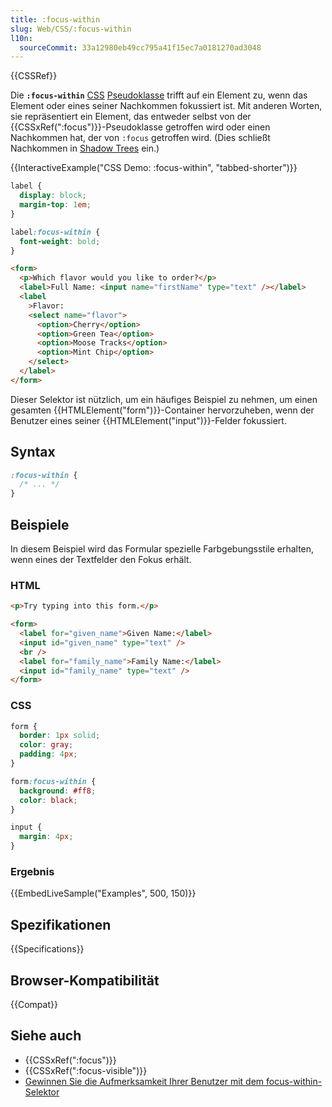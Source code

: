 ```yaml
---
title: :focus-within
slug: Web/CSS/:focus-within
l10n:
  sourceCommit: 33a12980eb49cc795a41f15ec7a0181270ad3048
---
```


{{CSSRef}}

Die **`:focus-within`** [CSS](/de/docs/Web/CSS) [Pseudoklasse](/de/docs/Web/CSS/Pseudo-classes) trifft auf ein Element zu, wenn das Element oder eines seiner Nachkommen fokussiert ist. Mit anderen Worten, sie repräsentiert ein Element, das entweder selbst von der {{CSSxRef(":focus")}}-Pseudoklasse getroffen wird oder einen Nachkommen hat, der von `:focus` getroffen wird. (Dies schließt Nachkommen in [Shadow Trees](/de/docs/Web/API/Web_components/Using_shadow_DOM) ein.)

{{InteractiveExample("CSS Demo: :focus-within", "tabbed-shorter")}}

```css interactive-example
label {
  display: block;
  margin-top: 1em;
}

label:focus-within {
  font-weight: bold;
}
```

```html interactive-example
<form>
  <p>Which flavor would you like to order?</p>
  <label>Full Name: <input name="firstName" type="text" /></label>
  <label
    >Flavor:
    <select name="flavor">
      <option>Cherry</option>
      <option>Green Tea</option>
      <option>Moose Tracks</option>
      <option>Mint Chip</option>
    </select>
  </label>
</form>
```

Dieser Selektor ist nützlich, um ein häufiges Beispiel zu nehmen, um einen gesamten {{HTMLElement("form")}}-Container hervorzuheben, wenn der Benutzer eines seiner {{HTMLElement("input")}}-Felder fokussiert.

## Syntax

```css
:focus-within {
  /* ... */
}
```

## Beispiele

In diesem Beispiel wird das Formular spezielle Farbgebungsstile erhalten, wenn eines der Textfelder den Fokus erhält.

### HTML

```html
<p>Try typing into this form.</p>

<form>
  <label for="given_name">Given Name:</label>
  <input id="given_name" type="text" />
  <br />
  <label for="family_name">Family Name:</label>
  <input id="family_name" type="text" />
</form>
```

### CSS

```css
form {
  border: 1px solid;
  color: gray;
  padding: 4px;
}

form:focus-within {
  background: #ff8;
  color: black;
}

input {
  margin: 4px;
}
```

### Ergebnis

{{EmbedLiveSample("Examples", 500, 150)}}

## Spezifikationen

{{Specifications}}

## Browser-Kompatibilität

{{Compat}}

## Siehe auch

- {{CSSxRef(":focus")}}
- {{CSSxRef(":focus-visible")}}
- [Gewinnen Sie die Aufmerksamkeit Ihrer Benutzer mit dem focus-within-Selektor](https://dev.to/vtrpldn/grab-your-user-s-attention-with-the-focus-within-css-selector-4d4)
